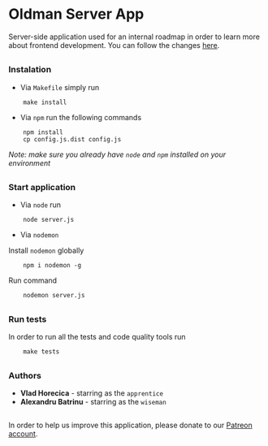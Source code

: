 # Oldman Server App
Server-side application used for an internal roadmap in order to learn more about frontend development.
You can follow the changes [here](CHANGELOG.md).
##

### Instalation
* Via `Makefile` simply run
```
 	make install 
```

* Via `npm` run the following commands

```
	npm install
	cp config.js.dist config.js
```

_Note: make sure you already have `node` and `npm` installed on your environment_
##

### Start application
* Via `node` run

```
	node server.js
```

* Via `nodemon`

Install `nodemon` globally

```
	npm i nodemon -g
```

Run command

```
	nodemon server.js
```

##

### Run tests
In order to run all the tests and code quality tools run

```
	make tests
```

##

### Authors
* **Vlad Horecica** - starring as the `apprentice`
* **Alexandru Batrinu** - starring as the `wiseman`

##
In order to help us improve this application, please donate to our [Patreon account](https://media1.giphy.com/media/7zAPZThZ0etKYviH7j/giphy.gif?cid=3640f6095bc6dc77644b716255d2a5e0).
